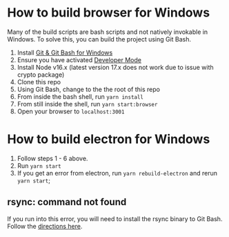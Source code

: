# How to build browser for Windows
Many of the build scripts are bash scripts and not natively invokable in Windows. To solve this, you can build the project using Git Bash.
1. Install [Git & Git Bash for Windows](https://git-scm.com/downloads)
2. Ensure you have activated [Developer Mode](https://docs.microsoft.com/en-us/windows/apps/get-started/enable-your-device-for-development)
3. Install Node v16.x (latest version 17.x does not work due to issue with crypto package)
4. Clone this repo
5. Using Git Bash, change to the the root of this repo
6. From inside the bash shell, run `yarn install`
7. From still inside the shell, run `yarn start:browser`
8. Open your browser to `localhost:3001`

# How to build electron for Windows
1. Follow steps 1 - 6 above.
2. Run `yarn start`
3. If you get an error from electron, run `yarn rebuild-electron` and rerun `yarn start`;

## rsync: command not found
If you run into this error, you will need to install the rsync binary to Git Bash. Follow the [directions here](https://prasaz.medium.com/add-rsync-to-windows-git-bash-f42736bae1b3).